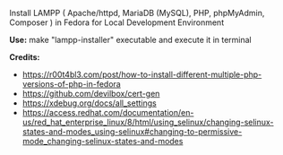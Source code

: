 ﻿Install LAMPP ( Apache/httpd, MariaDB (MySQL), PHP, phpMyAdmin, Composer ) in Fedora for Local Development Environment

**Use:**
make "lampp-installer" executable and execute it in terminal

**Credits:**
 - https://r00t4bl3.com/post/how-to-install-different-multiple-php-versions-of-php-in-fedora
 - https://github.com/devilbox/cert-gen
 - https://xdebug.org/docs/all_settings
 - https://access.redhat.com/documentation/en-us/red_hat_enterprise_linux/8/html/using_selinux/changing-selinux-states-and-modes_using-selinux#changing-to-permissive-mode_changing-selinux-states-and-modes
